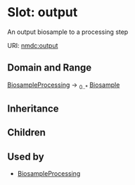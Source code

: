 # Slot: output


An output biosample to a processing step

URI: [nmdc:output](https://microbiomedata/meta/output)
## Domain and Range

[BiosampleProcessing](BiosampleProcessing.md) ->  <sub>0..*</sub> [Biosample](Biosample.md)
## Inheritance

## Children

## Used by

 * [BiosampleProcessing](BiosampleProcessing.md)
